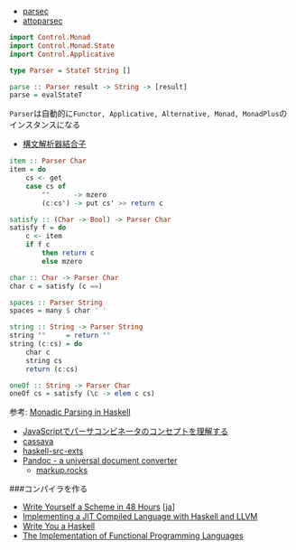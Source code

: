 * [parsec](https://hackage.haskell.org/package/parsec)
* [attoparsec](http://hackage.haskell.org/package/attoparsec)

```haskell
import Control.Monad
import Control.Monad.State
import Control.Applicative

type Parser = StateT String []

parse :: Parser result -> String -> [result]
parse = evalStateT
```

`Parser`は自動的に`Functor, Applicative, Alternative, Monad, MonadPlus`のインスタンスになる

* [構文解析器結合子](https://www.ipsj.or.jp/07editj/promenade/4702.pdf)

```haskell
item :: Parser Char
item = do
    cs <- get
    case cs of
        ""      -> mzero
        (c:cs') -> put cs' >> return c

satisfy :: (Char -> Bool) -> Parser Char
satisfy f = do
    c <- item
    if f c
        then return c
        else mzero

char :: Char -> Parser Char
char c = satisfy (c ==)

spaces :: Parser String
spaces = many $ char ' '

string :: String -> Parser String
string ""     = return ""
string (c:cs) = do
    char c
    string cs
    return (c:cs)

oneOf :: String -> Parser Char
oneOf cs = satisfy (\c -> elem c cs)
```

参考: [Monadic Parsing in Haskell](http://www.cs.nott.ac.uk/~gmh/pearl.pdf)

* [JavaScriptでパーサコンビネータのコンセプトを理解する](http://blog.anatoo.jp/entry/2015/04/26/220026)
* [cassava](https://hackage.haskell.org/package/cassava-0.4.2.4)
* [haskell-src-exts](https://hackage.haskell.org/package/haskell-src-exts)
* [Pandoc - a universal document converter](http://pandoc.org/)
  * [markup.rocks](http://markup.rocks/)

###コンパイラを作る
* [Write Yourself a Scheme in 48 Hours](http://en.wikibooks.org/wiki/Write_Yourself_a_Scheme_in_48_Hours) [[ja](https://ja.wikibooks.org/wiki/48%E6%99%82%E9%96%93%E3%81%A7Scheme%E3%82%92%E6%9B%B8%E3%81%93%E3%81%86)]
* [Implementing a JIT Compiled Language with Haskell and LLVM](http://www.stephendiehl.com/llvm/)
* [Write You a Haskell](http://dev.stephendiehl.com/fun/)
* [The Implementation of Functional Programming Languages](http://research.microsoft.com/en-us/um/people/simonpj/papers/slpj-book-1987/)
